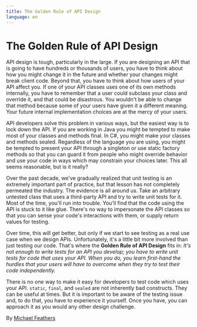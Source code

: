 ```yaml
---
title: The Golden Rule of API Design
language: en
---
```


# The Golden Rule of API Design

API design is tough, particularly in the large. If you are designing an API that is going to have hundreds or thousands of users, you have to think about how you might change it in the future and whether your changes might break client code. Beyond that, you have to think about how users of your API affect you. If one of your API classes uses one of its own methods internally, you have to remember that a user could subclass your class and override it, and that could be disastrous. You wouldn't be able to change that method because some of your users have given it a different meaning. Your future internal implementation choices are at the mercy of your users.

API developers solve this problem in various ways, but the easiest way is to lock down the API. If you are working in Java you might be tempted to make most of your classes and methods final. In C#, you might make your classes and methods sealed. Regardless of the language you are using, you might be tempted to present your API through a singleton or use static factory methods so that you can guard it from people who might override behavior and use your code in ways which may constrain your choices later. This all seems reasonable, but is it really?

Over the past decade, we've gradually realized that unit testing is an extremely important part of practice, but that lesson has not completely permeated the industry. The evidence is all around us. Take an arbitrary untested class that uses a third-party API and try to write unit tests for it. Most of the time, you'll run into trouble. You'll find that the code using the API is stuck to it like glue. There's no way to impersonate the API classes so that you can sense your code's interactions with them, or supply return values for testing.

Over time, this will get better, but only if we start to see testing as a real use case when we design APIs. Unfortunately, it's a little bit more involved than just testing our code. That's where the **Golden Rule of API Design** fits in: *It's not enough to write tests for an API you develop; you have to write unit tests for code that uses your API. When you do, you learn first-hand the hurdles that your users will have to overcome when they try to test their code independently.*

There is no one way to make it easy for developers to test code which uses your API. `static`, `final`, and `sealed` are not inherently bad constructs. They can be useful at times. But it is important to be aware of the testing issue and, to do that, you have to experience it yourself. Once you have, you can approach it as you would any other design challenge.

By [Michael Feathers](http://programmer.97things.oreilly.com/wiki/index.php/Michael_Feathers)